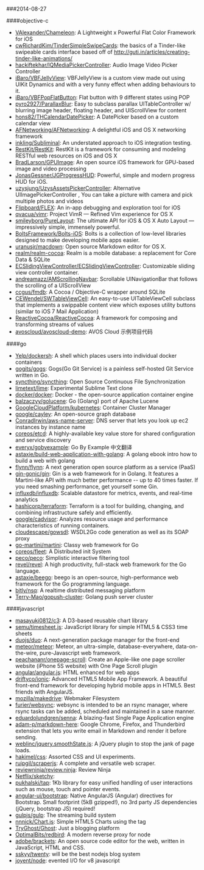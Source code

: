 ###2014-08-27

####objective-c
* [VAlexander/Chameleon](https://github.com/VAlexander/Chameleon): A Lightweight x Powerful Flat Color Framework for iOS
* [cwRichardKim/TinderSimpleSwipeCards](https://github.com/cwRichardKim/TinderSimpleSwipeCards): the basics of a Tinder-like swipeable cards interface based off of http://guti.in/articles/creating-tinder-like-animations/
* [hackiftekhar/IQMediaPickerController](https://github.com/hackiftekhar/IQMediaPickerController): Audio Image Video Picker Controller
* [iBaro/VBFJellyView](https://github.com/iBaro/VBFJellyView): VBFJellyView is a custom view made out using UIKit Dynamics and with a very funny effect when adding behaviours to it.
* [iBaro/VBFPopFlatButton](https://github.com/iBaro/VBFPopFlatButton): Flat button with 9 different states using POP
* [pyro2927/ParallaxBlur](https://github.com/pyro2927/ParallaxBlur): Easy to subclass parallax UITableController w/ blurring image header, floating header, and UIScrollView for content
* [hons82/THCalendarDatePicker](https://github.com/hons82/THCalendarDatePicker): A DatePicker based on a custom calendar view
* [AFNetworking/AFNetworking](https://github.com/AFNetworking/AFNetworking): A delightful iOS and OS X networking framework
* [inkling/Subliminal](https://github.com/inkling/Subliminal): An understated approach to iOS integration testing.
* [RestKit/RestKit](https://github.com/RestKit/RestKit): RestKit is a framework for consuming and modeling RESTful web resources on iOS and OS X
* [BradLarson/GPUImage](https://github.com/BradLarson/GPUImage): An open source iOS framework for GPU-based image and video processing
* [JonasGessner/JGProgressHUD](https://github.com/JonasGessner/JGProgressHUD): Powerful, simple and modern progress HUD for iOS.
* [uzysjung/UzysAssetsPickerController](https://github.com/uzysjung/UzysAssetsPickerController): Alternative UIImagePickerController , You can take a picture with camera and pick multiple photos and videos
* [Flipboard/FLEX](https://github.com/Flipboard/FLEX): An in-app debugging and exploration tool for iOS
* [qvacua/vimr](https://github.com/qvacua/vimr): Project VimR — Refined Vim experience for OS X
* [smileyborg/PureLayout](https://github.com/smileyborg/PureLayout): The ultimate API for iOS & OS X Auto Layout — impressively simple, immensely powerful.
* [BoltsFramework/Bolts-iOS](https://github.com/BoltsFramework/Bolts-iOS): Bolts is a collection of low-level libraries designed to make developing mobile apps easier.
* [uranusjr/macdown](https://github.com/uranusjr/macdown): Open source Markdown editor for OS X.
* [realm/realm-cocoa](https://github.com/realm/realm-cocoa): Realm is a mobile database: a replacement for Core Data & SQLite
* [ECSlidingViewController/ECSlidingViewController](https://github.com/ECSlidingViewController/ECSlidingViewController): Customizable sliding view controller container.
* [andreamazz/AMScrollingNavbar](https://github.com/andreamazz/AMScrollingNavbar): Scrollable UINavigationBar that follows the scrolling of a UIScrollView
* [ccgus/fmdb](https://github.com/ccgus/fmdb): A Cocoa / Objective-C wrapper around SQLite
* [CEWendel/SWTableViewCell](https://github.com/CEWendel/SWTableViewCell): An easy-to-use UITableViewCell subclass that implements a swippable content view which exposes utility buttons (similar to iOS 7 Mail Application)
* [ReactiveCocoa/ReactiveCocoa](https://github.com/ReactiveCocoa/ReactiveCocoa): A framework for composing and transforming streams of values
* [avoscloud/avoscloud-demo](https://github.com/avoscloud/avoscloud-demo): AVOS Cloud 示例项目代码

####go
* [Yelp/dockersh](https://github.com/Yelp/dockersh): A shell which places users into individual docker containers
* [gogits/gogs](https://github.com/gogits/gogs): Gogs(Go Git Service) is a painless self-hosted Git Service written in Go.
* [syncthing/syncthing](https://github.com/syncthing/syncthing): Open Source Continuous File Synchronization
* [limetext/lime](https://github.com/limetext/lime): Experimental Sublime Text clone
* [docker/docker](https://github.com/docker/docker): Docker - the open-source application container engine
* [balzaczyy/golucene](https://github.com/balzaczyy/golucene): Go (Golang) port of Apache Lucene
* [GoogleCloudPlatform/kubernetes](https://github.com/GoogleCloudPlatform/kubernetes): Container Cluster Manager
* [google/cayley](https://github.com/google/cayley): An open-source graph database
* [ConradIrwin/aws-name-server](https://github.com/ConradIrwin/aws-name-server): DNS server that lets you look up ec2 instances by instance name
* [coreos/etcd](https://github.com/coreos/etcd): A highly-available key value store for shared configuration and service discovery
* [everyx/gobyexample](https://github.com/everyx/gobyexample): Go By Example 中文翻译
* [astaxie/build-web-application-with-golang](https://github.com/astaxie/build-web-application-with-golang): A golang ebook intro how to build a web with golang
* [flynn/flynn](https://github.com/flynn/flynn): A next generation open source platform as a service (PaaS)
* [gin-gonic/gin](https://github.com/gin-gonic/gin): Gin is a web framework for in Golang. It features a Martini-like API with much better performance -- up to 40 times faster. If you need smashing performance, get yourself some Gin.
* [influxdb/influxdb](https://github.com/influxdb/influxdb): Scalable datastore for metrics, events, and real-time analytics
* [hashicorp/terraform](https://github.com/hashicorp/terraform): Terraform is a tool for building, changing, and combining infrastructure safely and efficiently.
* [google/cadvisor](https://github.com/google/cadvisor): Analyzes resource usage and performance characteristics of running containers.
* [cloudescape/gowsdl](https://github.com/cloudescape/gowsdl): WSDL2Go code generation as well as its SOAP proxy
* [go-martini/martini](https://github.com/go-martini/martini): Classy web framework for Go
* [coreos/fleet](https://github.com/coreos/fleet): A Distributed init System
* [peco/peco](https://github.com/peco/peco): Simplistic interactive filtering tool
* [revel/revel](https://github.com/revel/revel): A high productivity, full-stack web framework for the Go language.
* [astaxie/beego](https://github.com/astaxie/beego): beego is an open-source, high-performance web framework for the Go programming language.
* [bitly/nsq](https://github.com/bitly/nsq): A realtime distributed messaging platform
* [Terry-Mao/gopush-cluster](https://github.com/Terry-Mao/gopush-cluster): Golang push server cluster

####javascript
* [masayuki0812/c3](https://github.com/masayuki0812/c3): A D3-based reusable chart library
* [semu/timesheet.js](https://github.com/semu/timesheet.js): JavaScript library for simple HTML5 & CSS3 time sheets
* [duojs/duo](https://github.com/duojs/duo): A next-generation package manager for the front-end
* [meteor/meteor](https://github.com/meteor/meteor): Meteor, an ultra-simple, database-everywhere, data-on-the-wire, pure-Javascript web framework.
* [peachananr/onepage-scroll](https://github.com/peachananr/onepage-scroll): Create an Apple-like one page scroller website (iPhone 5S website) with One Page Scroll plugin
* [angular/angular.js](https://github.com/angular/angular.js): HTML enhanced for web apps
* [driftyco/ionic](https://github.com/driftyco/ionic): Advanced HTML5 Mobile App Framework. A beautiful front-end framework for developing hybrid mobile apps in HTML5. Best friends with AngularJS.
* [mozilla/makedrive](https://github.com/mozilla/makedrive): Webmaker Filesystem
* [furier/websync](https://github.com/furier/websync): websync is intended to be an rsync manager, where rsync tasks can be added, scheduled and maintained in a sane manner.
* [eduardolundgren/senna](https://github.com/eduardolundgren/senna): A blazing-fast Single Page Application engine
* [adam-p/markdown-here](https://github.com/adam-p/markdown-here): Google Chrome, Firefox, and Thunderbird extension that lets you write email in Markdown and render it before sending.
* [weblinc/jquery.smoothState.js](https://github.com/weblinc/jquery.smoothState.js): A jQuery plugin to stop the jank of page loads.
* [hakimel/css](https://github.com/hakimel/css): Assorted CSS and UI experiments.
* [ruipgil/scraperjs](https://github.com/ruipgil/scraperjs): A complete and versatile web scraper.
* [reviewninja/review.ninja](https://github.com/reviewninja/review.ninja): Review Ninja
* [Netflix/sketchy](https://github.com/Netflix/sketchy): 
* [pukhalski/tap](https://github.com/pukhalski/tap): 1Kb library for easy unified handling of user interactions such as mouse, touch and pointer events.
* [angular-ui/bootstrap](https://github.com/angular-ui/bootstrap): Native AngularJS (Angular) directives for Bootstrap. Small footprint (5kB gzipped!), no 3rd party JS dependencies (jQuery, bootstrap JS) required!
* [gulpjs/gulp](https://github.com/gulpjs/gulp): The streaming build system
* [nnnick/Chart.js](https://github.com/nnnick/Chart.js): Simple HTML5 Charts using the <canvas> tag
* [TryGhost/Ghost](https://github.com/TryGhost/Ghost): Just a blogging platform
* [OptimalBits/redbird](https://github.com/OptimalBits/redbird): A modern reverse proxy for node
* [adobe/brackets](https://github.com/adobe/brackets): An open source code editor for the web, written in JavaScript, HTML and CSS.
* [sskyy/twenty](https://github.com/sskyy/twenty): will be the best nodejs blog system
* [joyent/node](https://github.com/joyent/node): evented I/O for v8 javascript

